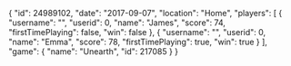 {
  "id": 24989102,
  "date": "2017-09-07",
  "location": "Home",
  "players": [
    {
      "username": "",
      "userid": 0,
      "name": "James",
      "score": 74,
      "firstTimePlaying": false,
      "win": false
    },
    {
      "username": "",
      "userid": 0,
      "name": "Emma",
      "score": 78,
      "firstTimePlaying": true,
      "win": true
    }
  ],
  "game": {
    "name": "Unearth",
    "id": 217085
  }
}

